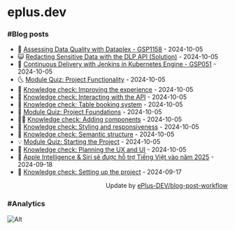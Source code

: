 # eplus.dev

### #Blog posts

<!-- BLOG-POST-LIST:START -->
 - 🧰 [Assessing Data Quality with Dataplex - GSP1158](https://eplus.dev/assessing-data-quality-with-dataplex-gsp1158) - 2024-10-05
 - 😺 [Redacting Sensitive Data with the DLP API &lpar;Solution&rpar;](https://eplus.dev/redacting-sensitive-data-with-the-dlp-api-solution) - 2024-10-05
 - 🗽 [Continuous Delivery with Jenkins in Kubernetes Engine - GSP051](https://eplus.dev/continuous-delivery-with-jenkins-in-kubernetes-engine-gsp051) - 2024-10-05
 - 🌜 [Module Quiz: Project Functionality](https://eplus.dev/module-quiz-project-functionality) - 2024-10-05
 - 📝 [Knowledge check: Improving the experience](https://eplus.dev/knowledge-check-improving-the-experience) - 2024-10-05
 - 🚀 [Knowledge check: Interacting with the API](https://eplus.dev/knowledge-check-interacting-with-the-api) - 2024-10-05
 - 💼 [Knowledge check: Table booking system](https://eplus.dev/knowledge-check-table-booking-system) - 2024-10-05
 - 🦣 [Module Quiz: Project Foundations](https://eplus.dev/module-quiz-project-foundations) - 2024-10-05
 - 👨‍🏫 [Knowledge check: Adding components](https://eplus.dev/knowledge-check-adding-components) - 2024-10-05
 - 🔭 [Knowledge check: Styling and responsiveness](https://eplus.dev/knowledge-check-styling-and-responsiveness) - 2024-10-05
 - 🤡 [Knowledge check: Semantic structure](https://eplus.dev/knowledge-check-semantic-structure) - 2024-10-05
 - 💡 [Module Quiz: Starting the Project](https://eplus.dev/module-quiz-starting-the-project) - 2024-10-05
 - 🦣 [Knowledge check: Planning the UX and UI](https://eplus.dev/knowledge-check-planning-the-ux-and-ui) - 2024-10-05
 - 💪 [Apple Intelligence &amp; Siri sẽ được hỗ trợ Tiếng Việt vào năm 2025](https://eplus.dev/apple-intelligence-siri-se-duoc-ho-tro-tieng-viet-vao-nam-2025) - 2024-09-18
 - 🤡 [Knowledge check: Setting up the project](https://eplus.dev/knowledge-check-setting-up-the-project) - 2024-09-17<!-- BLOG-POST-LIST:END -->

<div align="right">
  Update by <a target="_blank"
    href="https://github.com/ePlus-DEV/blog-post-workflow">ePlus-DEV/blog-post-workflow</a>
</div>

### #Analytics
![Alt](https://repobeats.axiom.co/api/embed/9990f7cddfbad8d834990b10ccad05f81ac1096f.svg "Repobeats analytics image")

